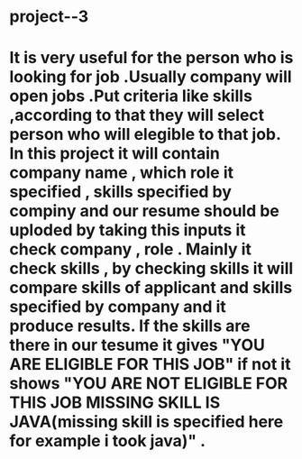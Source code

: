 # project--3
# It is very useful for the person who is looking for job .Usually company will open jobs .Put criteria like skills ,according to that they will select person who will elegible to that job. In this project it will contain company name , which role it specified , skills specified by compiny and our resume should be uploded by taking this inputs it check company , role . Mainly it check skills , by checking skills it will compare skills of applicant and skills specified by company and it produce results. If the skills are there in our tesume it gives "YOU ARE ELIGIBLE FOR THIS JOB" if not it shows "YOU ARE NOT ELIGIBLE FOR THIS JOB MISSING SKILL IS JAVA(missing skill is specified here for example i took java)" .
